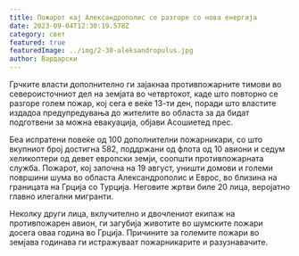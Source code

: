 ```yaml
---
title: Пожарот кај Александрополис се разгоре со нова енергија
date: 2023-09-04T12:30:19.578Z
category: свет
featured: true
featuredImage: ../img/2-30-aleksandropulus.jpg
author: Вардарски
---
```

Грчките власти дополнително ги зајакнаа противпожарните тимови во североисточниот дел на земјата во четвртокот, каде што повторно се разгоре голем пожар, кој сега е веќе 13-ти ден, поради што властите издадоа предупредувања до жителите во областа за да бидат подготвени за можна евакуација, објави Асошиетед прес.

Беа испратени повеќе од 100 дополнителни пожарникари, со што вкупниот број достигна 582, поддржани од флота од 10 авиони и седум хеликоптери од девет европски земји, соопшти противпожарната служба. Пожарот, кој започна на 19 август, уништи домови и големи површини шума во областа Александрополис и Еврос, во близина на границата на Грција со Турција. Неговите жртви биле 20 лица, веројатно главно илегални мигранти.

Неколку други лица, вклучително и двочлениот екипаж на противпожарен авион, ги загубија животите во шумските пожари досега оваа година во Грција. Причините за големите пожари во земјава годинава ги истражуваат пожарникарите и разузнавачите.